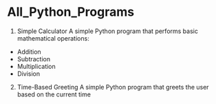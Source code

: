 # All_Python_Programs

1. Simple Calculator
A simple Python program that performs basic mathematical operations:
- Addition
- Subtraction
- Multiplication
- Division

2. Time-Based Greeting 
A simple Python program that greets the user based on the current time
